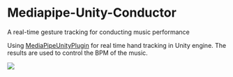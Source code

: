 # Mediapipe-Unity-Conductor
A real-time gesture tracking for conducting music performance

Using [MediaPipeUnityPlugin](https://github.com/homuler/MediaPipeUnityPlugin) for real time hand
tracking in Unity engine. The results are used to control the BPM of the music.

![](./demo/demo.gif)
